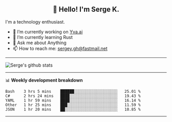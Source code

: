 <h2 align="center">👋 Hello! I'm Serge K.</h2>

I'm a technology enthusiast.

- 🔭 I’m currently working on [Yva.ai](https://www.yva.ai/)
- 🌱 I’m currently learning Rust
- 💬 Ask me about Anything
- 📫 How to reach me: sergey.gh@fastmail.net

-------
![Serge's github stats](https://github-readme-stats.vercel.app/api?username=phnx47&show_icons=true&theme=dark&count_private=true)

-------

📊 **Weekly development breakdown**
<!--START_SECTION:waka-->
```text
Bash    3 hrs 5 mins    ██████░░░░░░░░░░░░░░░░░░░   25.01 % 
C#      2 hrs 24 mins   ████░░░░░░░░░░░░░░░░░░░░░   19.43 % 
YAML    1 hr 59 mins    ████░░░░░░░░░░░░░░░░░░░░░   16.14 % 
Other   1 hr 25 mins    ███░░░░░░░░░░░░░░░░░░░░░░   11.59 % 
JSON    1 hr 20 mins    ██░░░░░░░░░░░░░░░░░░░░░░░   10.85 %
```
<!--END_SECTION:waka-->
-------

